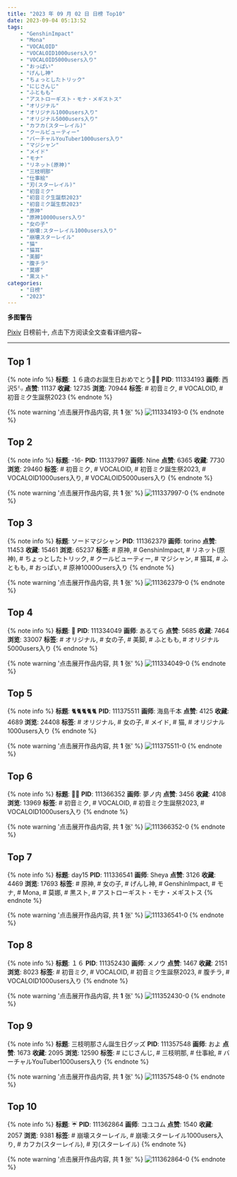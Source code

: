 ```yaml
---
title: "2023 年 09 月 02 日 日榜 Top10"
date: 2023-09-04 05:13:52
tags:
    - "GenshinImpact"
    - "Mona"
    - "VOCALOID"
    - "VOCALOID1000users入り"
    - "VOCALOID5000users入り"
    - "おっぱい"
    - "げんし神"
    - "ちょっとしたトリック"
    - "にじさんじ"
    - "ふともも"
    - "アストローギスト・モナ・メギストス"
    - "オリジナル"
    - "オリジナル1000users入り"
    - "オリジナル5000users入り"
    - "カフカ(スターレイル)"
    - "クールビューティー"
    - "バーチャルYouTuber1000users入り"
    - "マジシャン"
    - "メイド"
    - "モナ"
    - "リネット(原神)"
    - "三枝明那"
    - "仕事絵"
    - "刃(スターレイル)"
    - "初音ミク"
    - "初音ミク生誕祭2023"
    - "初音ミク誕生祭2023"
    - "原神"
    - "原神10000users入り"
    - "女の子"
    - "崩壊:スターレイル1000users入り"
    - "崩壊スターレイル"
    - "猫"
    - "猫耳"
    - "美脚"
    - "腹チラ"
    - "莫娜"
    - "黒スト"
categories:
    - "日榜"
    - "2023"
---
```


<i class="fa fa-triangle-exclamation"></i>**多图警告**<i class="fa fa-triangle-exclamation"></i>

[Pixiv](https://www.pixiv.net/) 日榜前十, 点击下方阅读全文查看详细内容~

<!-- more -->

---

## Top 1

{% note info %}
**标题**: １６歳のお誕生日おめでとう🎂🎉
**PID**: 111334193 **画师**: 西沢5㍉
**点赞**: 11137 **收藏**: 12735 **浏览**: 70944
**标签**: # 初音ミク, # VOCALOID, # 初音ミク生誕祭2023
{% endnote %}

{% note warning '点击展开作品内容, 共 **1** 张' %}
![111334193-0](https://i.pixiv.re/img-original/img/2023/09/01/00/01/05/111334193_p0.jpg)
{% endnote %}

## Top 2

{% note info %}
**标题**: -16-
**PID**: 111337997 **画师**: Nine
**点赞**: 6365 **收藏**: 7730 **浏览**: 29460
**标签**: # 初音ミク, # VOCALOID, # 初音ミク誕生祭2023, # VOCALOID1000users入り, # VOCALOID5000users入り
{% endnote %}

{% note warning '点击展开作品内容, 共 **1** 张' %}
![111337997-0](https://i.pixiv.re/img-original/img/2023/09/01/02/04/25/111337997_p0.jpg)
{% endnote %}

## Top 3

{% note info %}
**标题**: ソードマジシャン
**PID**: 111362379 **画师**: torino
**点赞**: 11453 **收藏**: 15461 **浏览**: 65237
**标签**: # 原神, # GenshinImpact, # リネット(原神), # ちょっとしたトリック, # クールビューティー, # マジシャン, # 猫耳, # ふともも, # おっぱい, # 原神10000users入り
{% endnote %}

{% note warning '点击展开作品内容, 共 **1** 张' %}
![111362379-0](https://i.pixiv.re/img-original/img/2023/09/02/01/46/43/111362379_p0.jpg)
{% endnote %}

## Top 4

{% note info %}
**标题**: 💙
**PID**: 111334049 **画师**: あるてら
**点赞**: 5685 **收藏**: 7464 **浏览**: 33007
**标签**: # オリジナル, # 女の子, # 美脚, # ふともも, # オリジナル5000users入り
{% endnote %}

{% note warning '点击展开作品内容, 共 **1** 张' %}
![111334049-0](https://i.pixiv.re/img-original/img/2023/09/01/00/00/11/111334049_p0.png)
{% endnote %}

## Top 5

{% note info %}
**标题**: 🐈🐈🐈🐈🐈
**PID**: 111375511 **画师**: 海島千本
**点赞**: 4125 **收藏**: 4689 **浏览**: 24408
**标签**: # オリジナル, # 女の子, # メイド, # 猫, # オリジナル1000users入り
{% endnote %}

{% note warning '点击展开作品内容, 共 **1** 张' %}
![111375511-0](https://i.pixiv.re/img-original/img/2023/09/02/13/05/56/111375511_p0.jpg)
{% endnote %}

## Top 6

{% note info %}
**标题**: 🍔🍟
**PID**: 111366352 **画师**: 夢ノ内
**点赞**: 3456 **收藏**: 4108 **浏览**: 13969
**标签**: # 初音ミク, # VOCALOID, # 初音ミク生誕祭2023, # VOCALOID1000users入り
{% endnote %}

{% note warning '点击展开作品内容, 共 **1** 张' %}
![111366352-0](https://i.pixiv.re/img-original/img/2023/09/02/11/47/10/111366352_p0.jpg)
{% endnote %}

## Top 7

{% note info %}
**标题**: day15
**PID**: 111336541 **画师**: Sheya
**点赞**: 3126 **收藏**: 4469 **浏览**: 17693
**标签**: # 原神, # 女の子, # げんし神, # GenshinImpact, # モナ, # Mona, # 莫娜, # 黒スト, # アストローギスト・モナ・メギストス
{% endnote %}

{% note warning '点击展开作品内容, 共 **1** 张' %}
![111336541-0](https://i.pixiv.re/img-original/img/2023/09/01/01/00/09/111336541_p0.jpg)
{% endnote %}

## Top 8

{% note info %}
**标题**: １６
**PID**: 111352430 **画师**: メノウ
**点赞**: 1467 **收藏**: 2151 **浏览**: 8023
**标签**: # 初音ミク, # VOCALOID, # 初音ミク生誕祭2023, # 腹チラ, # VOCALOID1000users入り
{% endnote %}

{% note warning '点击展开作品内容, 共 **1** 张' %}
![111352430-0](https://i.pixiv.re/img-original/img/2023/09/01/18/44/17/111352430_p0.jpg)
{% endnote %}

## Top 9

{% note info %}
**标题**: 三枝明那さん誕生日グッズ
**PID**: 111357548 **画师**: およ
**点赞**: 1673 **收藏**: 2095 **浏览**: 12590
**标签**: # にじさんじ, # 三枝明那, # 仕事絵, # バーチャルYouTuber1000users入り
{% endnote %}

{% note warning '点击展开作品内容, 共 **1** 张' %}
![111357548-0](https://i.pixiv.re/img-original/img/2023/09/01/21/35/23/111357548_p0.jpg)
{% endnote %}

## Top 10

{% note info %}
**标题**: ☔
**PID**: 111362864 **画师**: コユコム
**点赞**: 1540 **收藏**: 2057 **浏览**: 9381
**标签**: # 崩壊スターレイル, # 崩壊:スターレイル1000users入り, # カフカ(スターレイル), # 刃(スターレイル)
{% endnote %}

{% note warning '点击展开作品内容, 共 **1** 张' %}
![111362864-0](https://i.pixiv.re/img-original/img/2023/09/02/00/06/55/111362864_p0.jpg)
{% endnote %}
